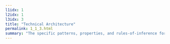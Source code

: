 ```yaml
---
l1idx: 1
l2idx: 1
l3idx: 3
title: "Technical Architecture"
permalink: 1_1_3.html
summary: "The specific patterns, properties, and rules-of-inference for the generalized DNS-based global-load-balancing architecture."
---
```


